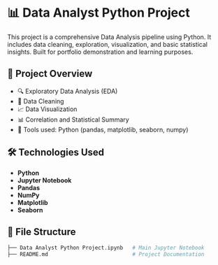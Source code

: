# 📊 Data Analyst Python Project

This project is a comprehensive Data Analysis pipeline using Python. It includes data cleaning, exploration, visualization, and basic statistical insights. Built for portfolio demonstration and learning purposes.

## 📌 Project Overview

- 🔍 Exploratory Data Analysis (EDA)
- 🧹 Data Cleaning
- 📈 Data Visualization
- 📊 Correlation and Statistical Summary
- 🐍 Tools used: Python (pandas, matplotlib, seaborn, numpy)

## 🛠️ Technologies Used

- **Python**
- **Jupyter Notebook**
- **Pandas**
- **NumPy**
- **Matplotlib**
- **Seaborn**

## 📂 File Structure

```bash
├── Data Analyst Python Project.ipynb   # Main Jupyter Notebook
├── README.md                           # Project Documentation
